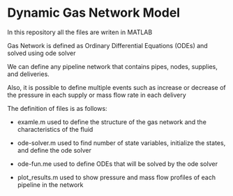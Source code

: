 # Dynamic Gas Network Model 

In this repository all the files are writen in MATLAB

Gas Network is defined as Ordinary Differential Equations (ODEs) and solved using ode solver

We can define any pipeline network that contains pipes, nodes, supplies, and deliveries.

Also, it is possible to define multiple events such as increase or decrease of the pressure in each supply or mass flow rate in each delivery 

The definition of files is as follows:

- examle.m
used to define the structure of the gas network and the characteristics of the fluid

- ode-solver.m
used to find number of state variables, initialize the states, and define the ode solver

- ode-fun.me
used to define ODEs that will be solved by the ode solver

- plot_results.m
used to show pressure and mass flow profiles of each pipeline in the network
